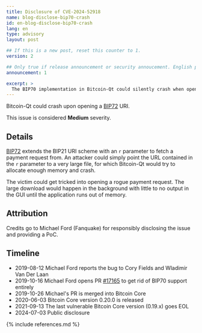 ```yaml
---
title: Disclosure of CVE-2024-52918
name: blog-disclose-bip70-crash
id: en-blog-disclose-bip70-crash
lang: en
type: advisory
layout: post

## If this is a new post, reset this counter to 1.
version: 2

## Only true if release announcement or security annoucement. English posts only
announcement: 1

excerpt: >
  The BIP70 implementation in Bitcoin-Qt could silently crash when opening a BIP72 URI. A fix was released on June 3rd, 2020 in Bitcoin Core 0.20.0.
---
```


Bitcoin-Qt could crash upon opening a [BIP72](https://github.com/bitcoin/bips/blob/master/bip-0072.mediawiki) URI.

This issue is considered **Medium** severity.

## Details

[BIP72](https://github.com/bitcoin/bips/blob/master/bip-0072.mediawiki) extends the BIP21 URI scheme
with an `r` parameter to fetch a payment request from. An attacker could simply point the URL
contained in the `r` parameter to a very large file, for which Bitcoin-Qt would try to allocate
enough memory and crash.

The victim could get tricked into opening a rogue payment request. The large download would happen
in the background with little to no output in the GUI until the application runs out of memory.

## Attribution

Credits go to Michael Ford (Fanquake) for responsibly disclosing the issue and providing a PoC.

## Timeline

- 2019-08-12 Michael Ford reports the bug to Cory Fields and Wladimir Van Der Laan
- 2019-10-16 Michael Ford opens PR [#17165](https://github.com/bitcoin/bitcoin/pull/17165) to get rid of BIP70 support entirely
- 2019-10-26 Michael's PR is merged into Bitcoin Core
- 2020-06-03 Bitcoin Core version 0.20.0 is released
- 2021-09-13 The last vulnerable Bitcoin Core version (0.19.x) goes EOL
- 2024-07-03 Public disclosure

{% include references.md %}
